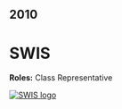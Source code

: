 ## 2010

# SWIS

**Roles:** Class Representative

[![SWIS logo](http://www.swis.school.nz/wp-content/uploads/2019/04/SWIS-LogoOnWhite-291x100.jpg)](http://www.swis.school.nz/)
